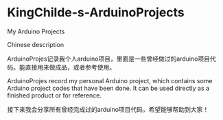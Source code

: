 # KingChilde-s-ArduinoProjects
My Arduino Projects 

Chinese description

ArduinoProjes记录我个人arduino项目，里面是一些曾经做过的arduino项目代码。能直接用来做成品，或者参考使用。

ArduinoProjes record my personal Arduino project, which contains some Arduino project codes that have been done. It can be used directly as a finished product or for reference.

接下来我会分享所有曾经完成过的arduino项目代码，希望能够帮助到大家！
